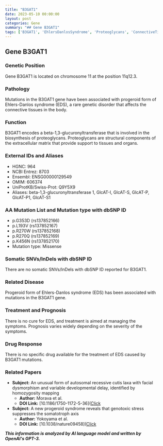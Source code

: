 ```yaml
---
title: "B3GAT1"
date: 2023-05-10 00:00:00
layout: post
categories: Gene
summary: "## Gene B3GAT1"
tags: ['B3GAT1', 'EhlersDanlosSyndrome', 'Proteoglycans', 'ConnectiveTissues', 'MissenseMutation', 'GeneticDisorder', 'SymptomManagement', 'GeneticInformationAnalysis']
---
```


## Gene B3GAT1

### Genetic Position
Gene B3GAT1 is located on chromosome 11 at the position 11q12.3.

### Pathology
Mutations in the B3GAT1 gene have been associated with progeroid form of Ehlers-Danlos syndrome (EDS), a rare genetic disorder that affects the connective tissues in the body.

### Function
B3GAT1 encodes a beta-1,3-glucuronyltransferase that is involved in the biosynthesis of proteoglycans. Proteoglycans are structural components of the extracellular matrix that provide support to tissues and organs.

### External IDs and Aliases
- HGNC: 964
- NCBI Entrez: 8703
- Ensembl: ENSG00000129549
- OMIM: 606374
- UniProtKB/Swiss-Prot: Q9Y5X9
- Aliases: beta-1,3-glucuronyltransferase 1, GlcAT-I, GlcAT-S, GlcAT-P, GlcAT-P1, GlcAT-S1

### AA Mutation List and Mutation type with dbSNP ID
- p.G353D (rs137852166)
- p.L193V (rs137852167)
- p.R270W (rs137852168)
- p.R270Q (rs137852169)
- p.K456N (rs137852170)
- Mutation type: Missense

### Somatic SNVs/InDels with dbSNP ID
There are no somatic SNVs/InDels with dbSNP ID reported for B3GAT1.

### Related Disease
Progeroid form of Ehlers-Danlos syndrome (EDS) has been associated with mutations in the B3GAT1 gene.

### Treatment and Prognosis
There is no cure for EDS, and treatment is aimed at managing the symptoms. Prognosis varies widely depending on the severity of the symptoms.

### Drug Response
There is no specific drug available for the treatment of EDS caused by B3GAT1 mutations.

### Related Papers
- **Subject:** An unusual form of autosomal recessive cutis laxa with facial dysmorphism and variable developmental delay, identified by homozygosity mapping
  - **Author:** Morava et al.
  - **DOI Link:** [10.1186/1750-1172-5-36]([Click](https://doi.org/10.1186/1750-1172-5-36)
- **Subject:** A new progeroid syndrome reveals that genotoxic stress suppresses the somatotroph axis
  - **Author:** Yokoyama et al.
  - **DOI Link:** [10.1038/nature09458]([Click](https://doi.org/10.1038/nature09458)

**_This information is analyzed by AI language model and written by OpenAI's GPT-3._**